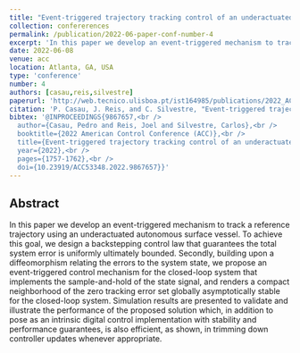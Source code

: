 ```yaml
---
title: "Event-triggered trajectory tracking control of an underactuated autonomous surface vessel"
collection: confererences
permalink: /publication/2022-06-paper-conf-number-4
excerpt: 'In this paper we develop an event-triggered mechanism to track a reference trajectory using an underactuated autonomous surface vessel.'
date: 2022-06-08
venue: acc
location: Atlanta, GA, USA
type: 'conference'
number: 4
authors: [casau,reis,silvestre]
paperurl: 'http://web.tecnico.ulisboa.pt/ist164985/publications/2022_ACC_Event-triggered_trajectory_tracking_control_of_an_underactuated_autonomous_surface_vessel.pdf'
citation: 'P. Casau, J. Reis, and C. Silvestre, "Event-triggered trajectory tracking control of an underactuated autonomous surface vessel," 2022 American Control Conference (ACC), 2022, pp. 1757-1762, doi: 10.23919/ACC53348.2022.9867657.'
bibtex: '@INPROCEEDINGS{9867657,<br />
  author={Casau, Pedro and Reis, Joel and Silvestre, Carlos},<br />
  booktitle={2022 American Control Conference (ACC)},<br />
  title={Event-triggered trajectory tracking control of an underactuated autonomous surface vessel},<br />
  year={2022},<br />
  pages={1757-1762},<br />
  doi={10.23919/ACC53348.2022.9867657}}' 
---
```

**Abstract**
---
In this paper we develop an event-triggered mechanism to track a reference trajectory using an underactuated autonomous surface vessel.
To achieve this goal, we design a backstepping control law that guarantees the total system error is uniformly ultimately bounded.
Secondly, building upon a diffeomorphism relating the errors to the system state, we propose an event-triggered control mechanism for the closed-loop system that implements the sample-and-hold of the state signal, and renders a compact neighborhood of the zero tracking error set globally asymptotically stable for the closed-loop system.
Simulation results are presented to validate and illustrate the performance of the proposed solution which, in addition to pose as an intrinsic digital control implementation with stability and performance guarantees, is also efficient, as shown, in trimming down controller updates whenever appropriate.
